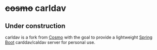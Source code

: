 # ~~cosmo~~ carldav

## Under construction

carldav is a fork from [Cosmo](https://github.com/1and1/cosmo) with the goal to provide a lightweight [Spring Boot](http://projects.spring.io/spring-boot/) carddav/caldav server for personal use.
